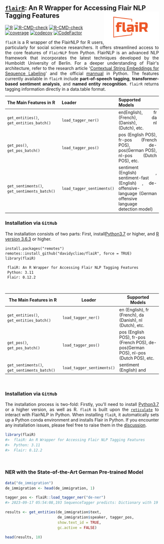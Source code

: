 ## <u>`flairR`</u>: An R Wrapper for Accessing Flair NLP Tagging Features <img src="man/figures/logo.png" align="right" width="180"/>

[![R](https://github.com/davidycliao/flaiR/actions/workflows/r2.yml/badge.svg)](https://github.com/davidycliao/flaiR/actions/workflows/r2.yml)
[![R-CMD-check](https://github.com/davidycliao/flaiR/actions/workflows/r.yml/badge.svg)](https://github.com/davidycliao/flaiR/actions/workflows/r.yml)
[![R-CMD-check](https://github.com/davidycliao/flaiR/actions/workflows/R-CMD-check2.yml/badge.svg)](https://github.com/davidycliao/flaiR/actions/workflows/R-CMD-check2.yml)
[![coverage](https://github.com/davidycliao/flaiR/actions/workflows/test-coverage.yaml/badge.svg)](https://github.com/davidycliao/flaiR/actions/workflows/test-coverage.yaml)
[![codecov](https://codecov.io/gh/davidycliao/flaiR/graph/badge.svg?token=CPIBIB6L78)](https://codecov.io/gh/davidycliao/flaiR)
[![CodeFactor](https://www.codefactor.io/repository/github/davidycliao/flair/badge)](https://www.codefactor.io/repository/github/davidycliao/flair)

<div style="text-align: justify">


`flaiR` is a R wrapper of the FlairNLP for R users, particularly for social science researchers. It offers streamlined access to the core features of `FlairNLP` from Python. FlairNLP is an advanced NLP framework that incorporates the latest techniques developed by the Humboldt University of Berlin. For a deeper understanding of Flair's architecture, refer to the research article  '[Contextual String Embeddings for Sequence Labeling](https://aclanthology.org/C18-1139.pdf)' and the official [mannual](https://flairnlp.github.io) in Python. The features currently available in `flairR` include __part-of-speech tagging__, __transformer-based sentiment analysis__, and __named entity recognition__. `flairR` returns tagging information directly in a data.table format. 



| **The Main Features in R**                   | Loader                   | Supported Models                                                                     |
|----------------------------------------------|--------------------------|--------------------------------------------------------------------------------------|
| `get_entities()`, `get_entities_batch()`     | `load_tagger_ner()`        | en(English), fr (French), da (Danish), nl (Dutch), etc.                              |
| `get_pos()`, `get_pos_batch()`               | `load_tagger_pos()`        | pos (English POS), fr-pos (French POS), de-pos(German POS), nl-pos (Dutch POS), etc. |
| `get_sentiments()`, `get_sentiments_batch()` | `load_tagger_sentiments()` | sentiment (English) , sentiment-fast (English) , de-offensive-language (German offensive language detection model) |



### Installation via `GitHub` 


The installation consists of two parts: First, install[Python3.7](https://www.python.org/downloads/) or higher, and [R version 3.6.3](https://www.r-project.org) or higher.


```
install.packages("remotes")
remotes::install_github("davidycliao/flaiR", force = TRUE)
library(flaiR)
```

```
 flaiR: An R Wrapper for Accessing Flair NLP Tagging Features      
 Python: 3.11                                           
 Flair: 0.12.2 
```


</div>

<br>

| **The Main Features in R**                   | Loader                     | Supported Models                                                                      |
|----------------------------------------------|----------------------------|---------------------------------------------------------------------------------------|
| `get_entities()`, `get_entities_batch()`     | `load_tagger_ner()`        | en (English), fr (French), da (Danish), nl (Dutch), etc.                              |
| `get_pos()`, `get_pos_batch()`               | `load_tagger_pos()`        | pos (English POS), fr-pos (French POS), de-pos(German POS), nl-pos (Dutch POS), etc.  |
| `get_sentiments()`, `get_sentiments_batch()` | `load_tagger_sentiments()` | sentiment (English) and                                                               |

<br>

### Installation via `GitHub`
<div style="text-align: justify">


The installation process is two-fold: Firstly, you'll need to install [Python3.7](https://www.python.org/downloads/) or a higher version, as well as R. `flaiR` is built upon the [`reticulate`](https://rstudio.github.io/reticulate/)  to interact with FlairNLP in Python. When installing `flaiR`, it automatically sets up a Python conda environment and installs Flair in Python. If you encounter any installation issues, please feel free to raise them in the [discussion](https://github.com/davidycliao/flaiR/discussions).
</div>

``` r
library(flaiR)
#>  flaiR: An R Wrapper for Accessing Flair NLP Tagging Features 
#>  Python: 3.11
#>  Flair: 0.12.2
```

<br>

### NER with the State-of-the-Art German Pre-trained Model

``` r
data("de_immigration")
de_immigration <- head(de_immigration, 1)
```

``` r
tagger_pos <- flaiR::load_tagger_ner("de-ner")
#> 2023-09-17 05:54:08,193 SequenceTagger predicts: Dictionary with 19 tags: O, S-LOC, B-LOC, E-LOC, I-LOC, S-PER, B-PER, E-PER, I-PER, S-ORG, B-ORG, E-ORG, I-ORG, S-MISC, B-MISC, E-MISC, I-MISC, <START>, <STOP>
```

``` r
results <- get_entities(de_immigration$text, 
                        de_immigration$speaker, tagger_pos, 
                        show.text_id = TRUE,
                        gc.active = FALSE)
```

``` r
head(results, 10)
